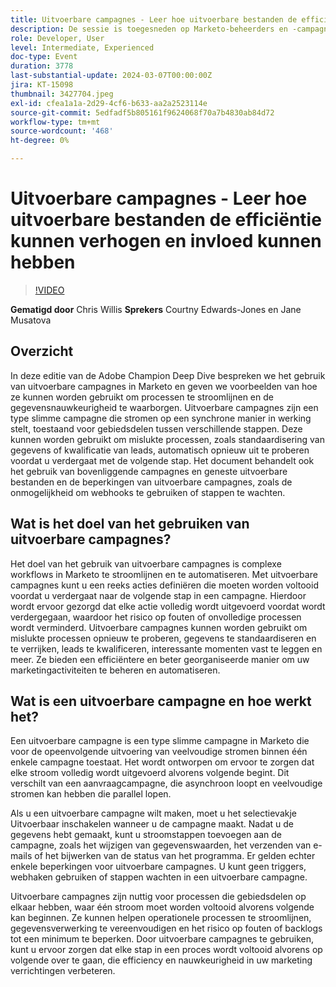 ```yaml
---
title: Uitvoerbare campagnes - Leer hoe uitvoerbare bestanden de efficiëntie en impact kunnen verhogen
description: De sessie is toegesneden op Marketo-beheerders en -campagnegebruikers en richt zich op het begrijpen en implementeren van uitvoerbare campagnes om waarde toe te voegen aan campagnes en programma's, efficiëntie te creëren en groei te stimuleren.
role: Developer, User
level: Intermediate, Experienced
doc-type: Event
duration: 3778
last-substantial-update: 2024-03-07T00:00:00Z
jira: KT-15098
thumbnail: 3427704.jpeg
exl-id: cfea1a1a-2d29-4cf6-b633-aa2a2523114e
source-git-commit: 5edfadf5b805161f9624068f70a7b4830ab84d72
workflow-type: tm+mt
source-wordcount: '468'
ht-degree: 0%

---
```


# Uitvoerbare campagnes - Leer hoe uitvoerbare bestanden de efficiëntie kunnen verhogen en invloed kunnen hebben

>[!VIDEO](https://video.tv.adobe.com/v/3427704/?learn=on)

**Gematigd door** Chris Willis
**Sprekers** Courtny Edwards-Jones en Jane Musatova

## Overzicht

In deze editie van de Adobe Champion Deep Dive bespreken we het gebruik van uitvoerbare campagnes in Marketo en geven we voorbeelden van hoe ze kunnen worden gebruikt om processen te stroomlijnen en de gegevensnauwkeurigheid te waarborgen. Uitvoerbare campagnes zijn een type slimme campagne die stromen op een synchrone manier in werking stelt, toestaand voor gebiedsdelen tussen verschillende stappen. Deze kunnen worden gebruikt om mislukte processen, zoals standaardisering van gegevens of kwalificatie van leads, automatisch opnieuw uit te proberen voordat u verdergaat met de volgende stap. Het document behandelt ook het gebruik van bovenliggende campagnes en geneste uitvoerbare bestanden en de beperkingen van uitvoerbare campagnes, zoals de onmogelijkheid om webhooks te gebruiken of stappen te wachten.

## Wat is het doel van het gebruiken van uitvoerbare campagnes?

Het doel van het gebruik van uitvoerbare campagnes is complexe workflows in Marketo te stroomlijnen en te automatiseren. Met uitvoerbare campagnes kunt u een reeks acties definiëren die moeten worden voltooid voordat u verdergaat naar de volgende stap in een campagne. Hierdoor wordt ervoor gezorgd dat elke actie volledig wordt uitgevoerd voordat wordt verdergegaan, waardoor het risico op fouten of onvolledige processen wordt verminderd. Uitvoerbare campagnes kunnen worden gebruikt om mislukte processen opnieuw te proberen, gegevens te standaardiseren en te verrijken, leads te kwalificeren, interessante momenten vast te leggen en meer. Ze bieden een efficiëntere en beter georganiseerde manier om uw marketingactiviteiten te beheren en automatiseren.

## Wat is een uitvoerbare campagne en hoe werkt het?

Een uitvoerbare campagne is een type slimme campagne in Marketo die voor de opeenvolgende uitvoering van veelvoudige stromen binnen één enkele campagne toestaat. Het wordt ontworpen om ervoor te zorgen dat elke stroom volledig wordt uitgevoerd alvorens volgende begint. Dit verschilt van een aanvraagcampagne, die asynchroon loopt en veelvoudige stromen kan hebben die parallel lopen.

Als u een uitvoerbare campagne wilt maken, moet u het selectievakje Uitvoerbaar inschakelen wanneer u de campagne maakt. Nadat u de gegevens hebt gemaakt, kunt u stroomstappen toevoegen aan de campagne, zoals het wijzigen van gegevenswaarden, het verzenden van e-mails of het bijwerken van de status van het programma. Er gelden echter enkele beperkingen voor uitvoerbare campagnes. U kunt geen triggers, webhaken gebruiken of stappen wachten in een uitvoerbare campagne.

Uitvoerbare campagnes zijn nuttig voor processen die gebiedsdelen op elkaar hebben, waar één stroom moet worden voltooid alvorens volgende kan beginnen. Ze kunnen helpen operationele processen te stroomlijnen, gegevensverwerking te vereenvoudigen en het risico op fouten of backlogs tot een minimum te beperken. Door uitvoerbare campagnes te gebruiken, kunt u ervoor zorgen dat elke stap in een proces wordt voltooid alvorens op volgende over te gaan, die efficiency en nauwkeurigheid in uw marketing verrichtingen verbeteren.